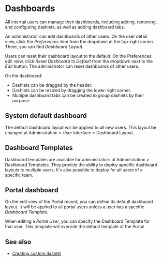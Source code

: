 # Dashboards

All internal users can manage their dashboards, including adding, removing, and configuring dashlets, as well as adding dashboard tabs.

An administrator can edit dashboards of other users. On the user detail view, click the *Preferences* item from the dropdown at the top-right corner. There, you can find *Dashboard Layout*.

Users can reset their dashboard layout to the default. On the Preferences edit view, click *Reset Dashboard to Default* from the dropdown next to the *Edit* button. The administrator can reset dashboards of other users.

On the dashboard:

* Dashlets can be dragged by the header.
* Dashlets can be resized by dragging the lower-right corner.
* Multiple dashboard tabs can be created to group dashlets by their purpose.

## System default dashboard

The default dashboard layout will be applied to all new users. This layout be changed at Administration > User Interface > Dashboard Layout.

## Dashboard Templates

Dashboard templates are available for administrators at Administration > Dashboard Templates. They provide the ability to deploy specific dashboard layouts to multiple users. It's also possible to deploy for all users of a specific team.

## Portal dashboard

On the edit view of the Portal record, you can define its default dashboard layout. It will be applied to all portal users unless a user has a specific *Dashboard Template*.

When editing a *Portal User*, you can specify the Dashboard Template for that user. This template will override the default template of the Portal.

## See also

* [Creating custom dashlet](../development/how-to-create-a-dashlet.md)
